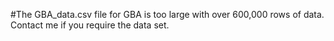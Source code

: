 #The GBA_data.csv file for GBA is too large with over 600,000 rows of data. Contact me if you require the data set.
